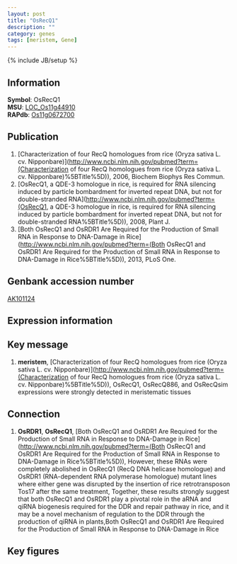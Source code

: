 ```yaml
---
layout: post
title: "OsRecQ1"
description: ""
category: genes
tags: [meristem, Gene]
---
```

{% include JB/setup %}

## Information
__Symbol__: OsRecQ1  
__MSU__: [LOC_Os11g44910](http://rice.plantbiology.msu.edu/cgi-bin/ORF_infopage.cgi?orf=LOC_Os11g44910)  
__RAPdb__: [Os11g0672700](http://rapdb.dna.affrc.go.jp/viewer/gbrowse_details/irgsp1?name=Os11g0672700)  

## Publication
1. [Characterization of four RecQ homologues from rice (Oryza sativa L. cv. Nipponbare)](http://www.ncbi.nlm.nih.gov/pubmed?term=(Characterization of four RecQ homologues from rice (Oryza sativa L. cv. Nipponbare)%5BTitle%5D)), 2006, Biochem Biophys Res Commun.
2. [OsRecQ1, a QDE-3 homologue in rice, is required for RNA silencing induced by particle bombardment for inverted repeat DNA, but not for double-stranded RNA](http://www.ncbi.nlm.nih.gov/pubmed?term=(OsRecQ1, a QDE-3 homologue in rice, is required for RNA silencing induced by particle bombardment for inverted repeat DNA, but not for double-stranded RNA%5BTitle%5D)), 2008, Plant J.
3. [Both OsRecQ1 and OsRDR1 Are Required for the Production of Small RNA in Response to DNA-Damage in Rice](http://www.ncbi.nlm.nih.gov/pubmed?term=(Both OsRecQ1 and OsRDR1 Are Required for the Production of Small RNA in Response to DNA-Damage in Rice%5BTitle%5D)), 2013, PLoS One.

## Genbank accession number
[AK101124](http://www.ncbi.nlm.nih.gov/nuccore/AK101124)

## Expression information

## Key message
1. __meristem__, [Characterization of four RecQ homologues from rice (Oryza sativa L. cv. Nipponbare)](http://www.ncbi.nlm.nih.gov/pubmed?term=(Characterization of four RecQ homologues from rice (Oryza sativa L. cv. Nipponbare)%5BTitle%5D)),  OsRecQ1, OsRecQ886, and OsRecQsim expressions were strongly detected in meristematic tissues

## Connection
1. __OsRDR1__, __OsRecQ1__, [Both OsRecQ1 and OsRDR1 Are Required for the Production of Small RNA in Response to DNA-Damage in Rice](http://www.ncbi.nlm.nih.gov/pubmed?term=(Both OsRecQ1 and OsRDR1 Are Required for the Production of Small RNA in Response to DNA-Damage in Rice%5BTitle%5D)),  However, these RNAs were completely abolished in OsRecQ1 (RecQ DNA helicase homologue) and OsRDR1 (RNA-dependent RNA polymerase homologue) mutant lines where either gene was disrupted by the insertion of rice retrotransposon Tos17 after the same treatment, Together, these results strongly suggest that both OsRecQ1 and OsRDR1 play a pivotal role in the aRNA and qiRNA biogenesis required for the DDR and repair pathway in rice, and it may be a novel mechanism of regulation to the DDR through the production of qiRNA in plants,Both OsRecQ1 and OsRDR1 Are Required for the Production of Small RNA in Response to DNA-Damage in Rice

## Key figures


